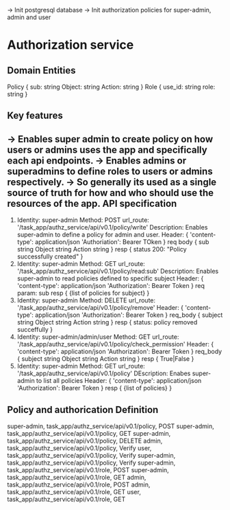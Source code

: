 -> Init postgresql database
-> Init authorization policies for super-admin, admin and user

Authorization service
======================
Domain Entities
-----------------
 Policy {
    sub:     string
    Object:  string
    Action:  string
 }
 Role  {
    use_id:     string
    role:       string
 }

Key features
-------------
   -> Enables super admin to create policy on how users or admins uses the app and specifically each api endpoints.
   -> Enables admins or superadmins to define roles to users or admins respectively.
   -> So generally its used as a single source of truth for how and who should use the resources of the app.
API specification
-----------------
1. Identity: super-admin  Method: POST  url_route: '/task_app/authz_service/api/v0.1/policy/write'
   Description: Enables super-admin to define a policy for admin and user.
   Header: {
          'content-type': application/json
          'Authoriation': Bearer TOken
   } 
   req body {
        sub       string
        Object    string
        Action    string
   }
   resp {
       status 200: "Policy successfully created"
   }
2. Identity: super-admin  Method: GET  url_route: '/task_app/authz_service/api/v0.1/policy/read:sub'
    Description: Enables super-admin to read policies defined to specific subject
    Header: {
             'content-type': application/json
             'Authorization': Bearer Token
    }
    req param: sub
    resp {
        {list of policies for subject}
    }
3. Identity: super-admin Method: DELETE   url_route: '/task_app/authz_service/api/v0.1/policy/remove'
       Header: {
             'content-type': application/json
             'Authorization': Bearer Token
       }
       req_body {
            subject     string
            Object      string
            Action      string
       }
       resp {
            status: policy removed succeffully
       }
4. Identity: super-admin/admin/user  Method: GET   url_route: '/task_app/authz_service/api/v0.1/policy/check_permission'
           Header: {
             'content-type': application/json
             'Authorization': Bearer Token
       }
            req_body {
                subject     string
                Object      string
                Action      string
            }
            resp {
                True|False
            }
5. Identity: super-admin   Method: GET url_route: '/task_app/authz_service/api/v0.1/policy'
       DEscription: Enabes super-admin to list all policies
       Header: {
             'content-type': application/json
             'Authorization': Bearer Token
       }
       resp {
          {list of policies}
       }

Policy and authorication Definition
-----------------------------------
super-admin, task_app/authz_service/api/v0.1/policy, POST
super-admin, task_app/authz_service/api/v0.1/policy, GET
super-admin, task_app/authz_service/api/v0.1/policy, DELETE
admin, task_app/authz_service/api/v0.1/policy, Verify
user, task_app/authz_service/api/v0.1/policy, Verify
super-admin, task_app/authz_service/api/v0.1/policy, Verify
super-admin, task_app/authz_service/api/v0.1/role, POST
super-admin, task_app/authz_service/api/v0.1/role, GET
admin, task_app/authz_service/api/v0.1/role, POST
admin, task_app/authz_service/api/v0.1/role, GET
user, task_app/authz_service/api/v0.1/role, GET

